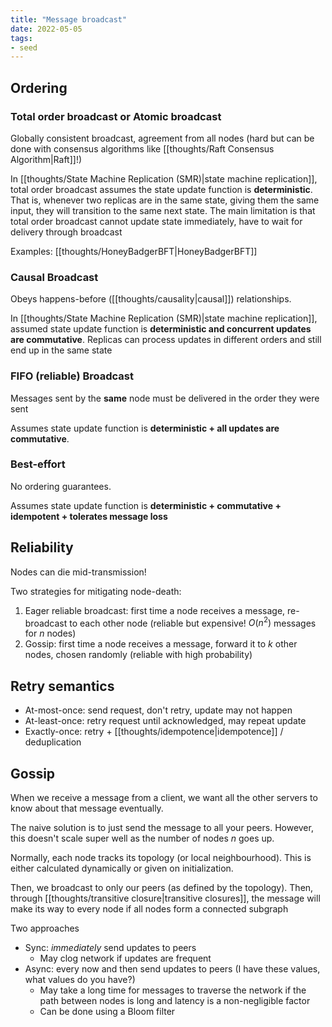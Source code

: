 ```yaml
---
title: "Message broadcast"
date: 2022-05-05
tags:
- seed
---
```


## Ordering
### Total order broadcast or Atomic broadcast
Globally consistent broadcast, agreement from all nodes (hard but can be done with consensus algorithms like [[thoughts/Raft Consensus Algorithm|Raft]]!)

In [[thoughts/State Machine Replication (SMR)|state machine replication]], total order broadcast assumes the state update function is **deterministic**. That is, whenever two replicas are in the same state, giving them the same input, they will transition to the same next state. The main limitation is that total order broadcast cannot update state immediately, have to wait for delivery through broadcast

Examples: [[thoughts/HoneyBadgerBFT|HoneyBadgerBFT]]

### Causal Broadcast
Obeys happens-before ([[thoughts/causality|causal]]) relationships.

In [[thoughts/State Machine Replication (SMR)|state machine replication]], assumed state update function is **deterministic and concurrent updates are commutative**. Replicas can process updates in different orders and still end up in the same state

### FIFO (reliable) Broadcast
Messages sent by the **same** node must be delivered in the order they were sent 

Assumes state update function is **deterministic + all updates are commutative**.

### Best-effort
No ordering guarantees.

Assumes state update function is **deterministic + commutative + idempotent + tolerates message loss**

## Reliability
Nodes can die mid-transmission!

Two strategies for mitigating node-death:
1. Eager reliable broadcast: first time a node receives a message, re-broadcast to each other node (reliable but expensive! $O(n^2)$ messages for $n$ nodes)
2. Gossip: first time a node receives a message, forward it to $k$ other nodes, chosen randomly (reliable with high probability)

## Retry semantics
- At-most-once: send request, don't retry, update may not happen
- At-least-once: retry request until acknowledged, may repeat update
- Exactly-once: retry + [[thoughts/idempotence|idempotence]] / deduplication

## Gossip
When we receive a message from a client, we want all the other servers to know about that message eventually.

The naive solution is to just send the message to all your peers. However, this doesn't scale super well as the number of nodes $n$ goes up.

Normally, each node tracks its topology (or local neighbourhood). This is either calculated dynamically or given on initialization.

Then, we broadcast to only our peers (as defined by the topology). Then, through [[thoughts/transitive closure|transitive closures]], the message will make its way to every node if all nodes form a connected subgraph

Two approaches
- Sync: *immediately* send updates to peers
	- May clog network if updates are frequent
- Async: every now and then send updates to peers (I have these values, what values do you have?)
	- May take a long time for messages to traverse the network if the path between nodes is long and latency is a non-negligible factor
	- Can be done using a Bloom filter